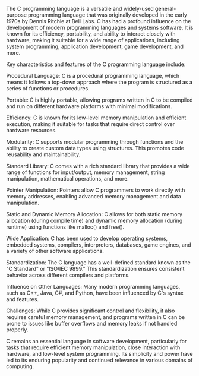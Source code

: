 The C programming language is a versatile and widely-used general-purpose programming language that was originally developed in the early 1970s by Dennis Ritchie at Bell Labs. C has had a profound influence on the development of modern programming languages and systems software. It is known for its efficiency, portability, and ability to interact closely with hardware, making it suitable for a wide range of applications, including system programming, application development, game development, and more.

Key characteristics and features of the C programming language include:

Procedural Language: C is a procedural programming language, which means it follows a top-down approach where the program is structured as a series of functions or procedures.

Portable: C is highly portable, allowing programs written in C to be compiled and run on different hardware platforms with minimal modifications.

Efficiency: C is known for its low-level memory manipulation and efficient execution, making it suitable for tasks that require direct control over hardware resources.

Modularity: C supports modular programming through functions and the ability to create custom data types using structures. This promotes code reusability and maintainability.

Standard Library: C comes with a rich standard library that provides a wide range of functions for input/output, memory management, string manipulation, mathematical operations, and more.

Pointer Manipulation: Pointers allow C programmers to work directly with memory addresses, enabling advanced memory management and data manipulation.

Static and Dynamic Memory Allocation: C allows for both static memory allocation (during compile time) and dynamic memory allocation (during runtime) using functions like malloc() and free().

Wide Application: C has been used to develop operating systems, embedded systems, compilers, interpreters, databases, game engines, and a variety of other software applications.

Standardization: The C language has a well-defined standard known as the "C Standard" or "ISO/IEC 9899." This standardization ensures consistent behavior across different compilers and platforms.

Influence on Other Languages: Many modern programming languages, such as C++, Java, C#, and Python, have been influenced by C's syntax and features.

Challenges: While C provides significant control and flexibility, it also requires careful memory management, and programs written in C can be prone to issues like buffer overflows and memory leaks if not handled properly.

C remains an essential language in software development, particularly for tasks that require efficient memory manipulation, close interaction with hardware, and low-level system programming. Its simplicity and power have led to its enduring popularity and continued relevance in various domains of computing.
